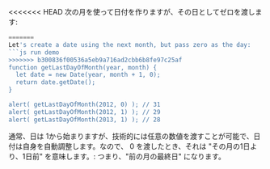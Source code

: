 <<<<<<< HEAD
次の月を使って日付を作りますが、その日としてゼロを渡します:
```js run
=======
Let's create a date using the next month, but pass zero as the day:
```js run demo
>>>>>>> b300836f00536a5eb9a716ad2cbb6b8fe97c25af
function getLastDayOfMonth(year, month) {
  let date = new Date(year, month + 1, 0);
  return date.getDate();
}

alert( getLastDayOfMonth(2012, 0) ); // 31
alert( getLastDayOfMonth(2012, 1) ); // 29
alert( getLastDayOfMonth(2013, 1) ); // 28
```

通常、日は 1から始まりますが、技術的には任意の数値を渡すことが可能で、日付は自身を自動調整します。なので、 0 を渡したとき、それは "その月の1日より、1日前" を意味します。: つまり、"前の月の最終日" になります。
